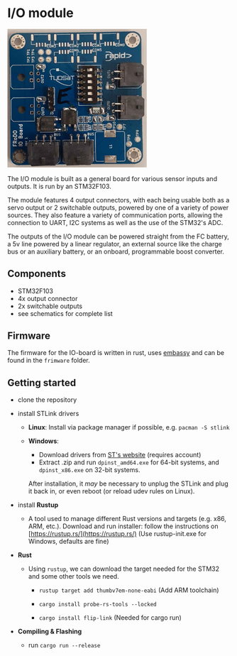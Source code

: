 # I/O module

<img src="assets/io_board_front.jpg" title="" alt="" width="314">

The I/O module is built as a general board for various sensor inputs and outputs. It is run by an STM32F103.

The module features 4 output connectors, with each being usable both as a servo output or 2 switchable outputs, powered by one of a variety of power sources. They also feature a variety of communication ports, allowing the connection to UART, I2C systems as well as the use of the STM32's ADC.

The outputs of the I/O module can be powered straight from the FC battery, a 5v line powered by a linear regulator, an external source like the charge bus or an auxiliary battery, or an onboard, programmable boost converter.

## Components

- STM32F103
- 4x output connector
- 2x switchable outputs
- see schematics for complete list

## Firmware

The firmware for the IO-board is written in rust, uses [embassy](https://github.com/embassy-rs/embassy) and can be found in the `frimware` folder. 

## Getting started

- clone the repository

- install STLink drivers
  
  - **Linux**: Install via package manager if possible, e.g. `pacman -S stlink`
  
  - **Windows**:
    
    - Download drivers from [ST's website](https://www.st.com/en/development-tools/stsw-link009.html) (requires account)
    - Extract .zip and run `dpinst_amd64.exe` for 64-bit systems, and `dpinst_x86.exe` on 32-bit systems.
    
    After installation, it *may* be necessary to unplug the STLink and plug it back in, or even reboot (or reload udev rules on Linux).

- install **Rustup**
  
  - A tool used to manage different Rust versions and targets (e.g. x86, ARM,
     etc.). Download and run installer: follow the instructions on [https://rustup.rs/](https://rustup.rs/) (Use rustup-init.exe for Windows, defaults are fine)

- **Rust**
  
  - Using `rustup`, we can download the target needed for the STM32 and some other tools we need.
    
    - `rustup target add thumbv7em-none-eabi` (Add ARM toolchain)
    
    - `cargo install probe-rs-tools --locked`
    
    - `cargo install flip-link` (Needed for cargo run)

- **Compiling & Flashing**
  
  - run `cargo run --release`
